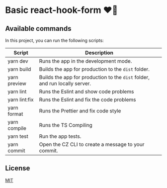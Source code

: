 # Basic react-hook-form ❤️‍🔥

## Available commands

<p>In this project, you can run the following scripts:</p>

| Script        | Description                                                                 |
| ------------- | --------------------------------------------------------------------------- |
| yarn dev      | Runs the app in the development mode.                                       |
| yarn build    | Builds the app for production to the `dist` folder.                         |
| yarn preview  | Builds the app for production to the `dist` folder, and run locally server. |
| yarn lint     | Runs the Eslint and show code problems                                      |
| yarn lint:fix | Runs the Eslint and fix the code problems                                   |
| yarn format   | Runs the Prettier and fix code style                                        |
| yarn compile  | Runs the TS Compiling                                                       |
| yarn test     | Run the app tests.                                                          |
| yarn commit   | Open the CZ CLI to create a message to your commit.                         |


## License

[MIT](https://choosealicense.com/licenses/mit/)
